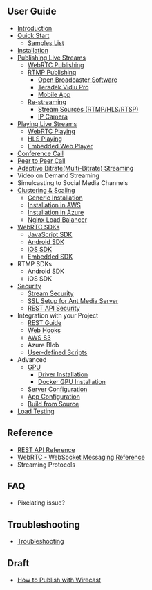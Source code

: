 ## User Guide
* [Introduction](Introduction)
* [Quick Start](Quick-Start)
  * [Samples List](Sample-List)
* [Installation](Installation)
* [Publishing Live Streams](Publishing-Live-Streams)
  * [WebRTC Publishing](WebRTC-Publishing)
  * [RTMP Publishing](RTMP-Publishing)
    * [Open Broadcaster Software](Open-Broadcaster-Software-Publishing)
    * [Teradek Vidiu Pro](Teradek-Publishing)
    * [Mobile App](https://github.com/ant-media/LiveVideoBroadcaster)
  * [Re-streaming](Re-streaming)
    * [Stream Sources (RTMP/HLS/RTSP)](External-Stream-Sources)
    * [IP Camera](IP-Camera)
* [Playing Live Streams](Playing-Live-Streams)
  * [WebRTC Playing](WebRTC-Playing)
  * [HLS Playing](HLS-Playing)
  * [Embedded Web Player](Embedded-Web-Player)
* [Conference Call](WebRTC-Conference-Call)
* [Peer to Peer Call](WebRTC-Peer-to-Peer-Communication)
* [Adaptive Bitrate(Multi-Bitrate) Streaming](Adaptive-Bitrate-Streaming)
* Video on Demand Streaming
* Simulcasting to Social Media Channels
* [Clustering & Scaling](Clustering-&-Scaling)
  * [Generic Installation](Scaling-and-Load-Balancing)
  * [Installation in AWS](Scaling-with-AWS)
  * [Installation in Azure](Scaling-with-Azure)
  * [Nginx Load Balancer](Nginx-Load-Balancer)
* [WebRTC SDKs](WebRTC-SDKs)
  * [JavaScript SDK](WebRTC-JavaScript-SDK-Guide)
  * [Android SDK](WebRTC-Android-SDK-Documentation)
  * [iOS SDK](WebRTC-iOS-SDK-Documentation)
  * [Embedded SDK](WebRTC-Embedded-SDK-Documentation)
* RTMP SDKs
  * Android SDK
  * iOS SDK
* [Security](Security-Documentation)
  * [Stream Security](Stream-Security-Documentation)
  * [SSL Setup for Ant Media Server](SSL-Setup)
  * [REST API Security](REST-API-Security-Documentation)
* Integration with your Project
  * [REST Guide](REST-Guide)
  * [Web Hooks](Webhook-Integration)
  * [AWS S3](Amazon-(AWS)-S3-Integration)
  * Azure Blob
  * [User-defined Scripts](User-defined-Scripts)
* Advanced
  * [GPU](GPU) 
    * [Driver Installation](GPU-Driver-Installation)
    * [Docker GPU Installation](Docker-GPU-Installation)
  * [Server Configuration](Server-Configuration-Documentation) 
  * [App Configuration](Application-Configuration-Documentation)
  * [Build from Source](Build-From-Source)
* [Load Testing](Load-Testing)

## Reference
* [REST API Reference](https://antmedia.io/rest)
* [WebRTC - WebSocket Messaging Reference](WebRTC-WebSocket-Messaging-Reference)
* Streaming Protocols

## FAQ
* Pixelating issue?

## Troubleshooting
* [Troubleshooting](Troubleshooting)

## Draft
* [How to Publish with Wirecast](How-to-Publish-with-Wirecast) 
